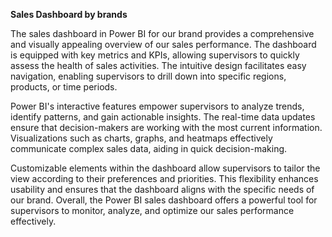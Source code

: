 **Sales Dashboard by brands**

The sales dashboard in Power BI for our brand provides a comprehensive and visually appealing overview of our sales performance. The dashboard is equipped with key metrics and KPIs, allowing supervisors to quickly assess the health of sales activities. The intuitive design facilitates easy navigation, enabling supervisors to drill down into specific regions, products, or time periods.

Power BI's interactive features empower supervisors to analyze trends, identify patterns, and gain actionable insights. The real-time data updates ensure that decision-makers are working with the most current information. Visualizations such as charts, graphs, and heatmaps effectively communicate complex sales data, aiding in quick decision-making.

Customizable elements within the dashboard allow supervisors to tailor the view according to their preferences and priorities. This flexibility enhances usability and ensures that the dashboard aligns with the specific needs of our brand. Overall, the Power BI sales dashboard offers a powerful tool for supervisors to monitor, analyze, and optimize our sales performance effectively.

